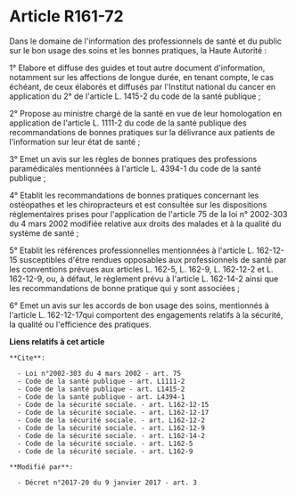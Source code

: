 # Article R161-72

Dans le domaine de l'information des professionnels de santé et du public sur le bon usage des soins et les bonnes pratiques,
la Haute Autorité : 

1° Elabore et diffuse des guides et tout autre document d'information, notamment sur les affections de longue durée, en
tenant compte, le cas échéant, de ceux élaborés et diffusés par l'Institut national du cancer en application du 2° de
l'article L. 1415-2 du code de la santé publique ; 

2° Propose au ministre chargé de la santé en vue de leur homologation en application de l'article L. 1111-2 du code de la
santé publique des recommandations de bonnes pratiques sur la délivrance aux patients de l'information sur leur état de
santé ; 

3° Emet un avis sur les règles de bonnes pratiques des professions paramédicales mentionnées à l'article L. 4394-1 du code de
la santé publique ; 

4° Etablit les recommandations de bonnes pratiques concernant les ostéopathes et les chiropracteurs et est consultée sur les
dispositions réglementaires prises pour l'application de l'article 75 de la loi n° 2002-303 du 4 mars 2002 modifiée relative
aux droits des malades et à la qualité du système de santé ; 

5° Etablit les références professionnelles mentionnées à l'article L. 162-12-15 susceptibles d'être rendues opposables aux
professionnels de santé par les conventions prévues aux articles L. 162-5, L. 162-9, 
L. 162-12-2 et L. 162-12-9, ou, à défaut, le règlement prévu à l'article L. 162-14-2 ainsi que les recommandations de bonne
pratique qui y sont associées ; 

6° Emet un avis sur les accords de bon usage des soins, mentionnés à l'article L. 162-12-17qui comportent des engagements
relatifs à la sécurité, la qualité ou l'efficience des pratiques.

**Liens relatifs à cet article**

	**Cite**:

	  - Loi n°2002-303 du 4 mars 2002 - art. 75
	  - Code de la santé publique - art. L1111-2
	  - Code de la santé publique - art. L1415-2
	  - Code de la santé publique - art. L4394-1
	  - Code de la sécurité sociale. - art. L162-12-15
	  - Code de la sécurité sociale. - art. L162-12-17
	  - Code de la sécurité sociale. - art. L162-12-2
	  - Code de la sécurité sociale. - art. L162-12-9
	  - Code de la sécurité sociale. - art. L162-14-2
	  - Code de la sécurité sociale. - art. L162-5
	  - Code de la sécurité sociale. - art. L162-9

	**Modifié par**:

	  - Décret n°2017-20 du 9 janvier 2017 - art. 3
